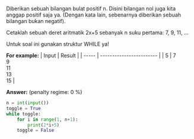 Diberikan sebuah bilangan bulat positif n. Disini bilangan nol juga kita anggap positif saja ya. (Dengan kata lain, sebenarnya diberikan sebuah bilangan bukan negatif).

Cetaklah sebuah deret aritmatik 2x+5 sebanyak n suku pertama: 7, 9, 11, ...

Untuk soal ini gunakan struktur WHILE ya!

**For example:**
| Input |          Result          |
| ----- | ------------------------ |
|   5   | 7<br>9<br>11<br>13<br>15 |

**Answer:** (penalty regime: 0 %)

```python
n = int(input())
toggle = True
while toggle:
    for i in range(1, n+1):
        print(2*i+5)
    toggle = False
```
